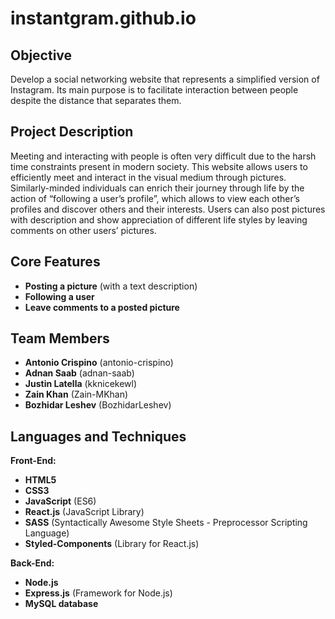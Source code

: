 # **instantgram.github.io**

## Objective
Develop a social networking website that represents a simplified version of Instagram. Its main purpose is to facilitate interaction between people despite the distance that separates them. 

## Project Description
Meeting and interacting with people is often very difficult due to the harsh time constraints present in modern society. This website allows users to efficiently meet and interact in the visual medium through pictures. Similarly-minded individuals can enrich their journey through life by the action of “following a user’s profile”, which allows to view each other’s profiles and discover others and their interests. Users can also post pictures with description and show appreciation of different life styles by leaving comments on other users’ pictures.   

## Core Features
- <b>Posting a picture</b> (with a text description)
- <b>Following a user</b>
- <b>Leave comments to a posted picture</b>

## Team Members
- <b>Antonio Crispino</b> (antonio-crispino)
- <b>Adnan Saab</b> (adnan-saab)
- <b>Justin Latella</b> (kknicekewl)
- <b>Zain Khan</b> (Zain-MKhan)
- <b>Bozhidar Leshev</b> (BozhidarLeshev)

## Languages and Techniques
<b>Front-End:</b>
- <b>HTML5</b>
- <b>CSS3</b>
- <b>JavaScript</b> (ES6)
- <b>React.js</b> (JavaScript Library)
- <b>SASS</b> (Syntactically Awesome Style Sheets - Preprocessor Scripting Language)
- <b>Styled-Components</b> (Library for React.js)

<b>Back-End:</b>
- <b>Node.js</b>
- <b>Express.js</b> (Framework for Node.js)
- <b>MySQL database</b>
